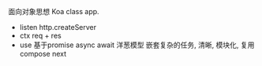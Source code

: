 面向对象思想  Koa class
app.
- listen
      http.createServer
- ctx
      req + res
- use
      基于promise async await
      洋葱模型
      嵌套复杂的任务, 清晰, 模块化, 复用 compose next